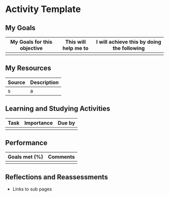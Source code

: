# Activity Template

## My Goals

| My Goals for this objective | This will help me to | I will achieve this by doing the following |
|---|---|---|
|   |   |   |

## My Resources

| Source | Description |
|---     |---          |
| s      | a           |

## Learning and Studying Activities

| Task | Importance | Due by |
|---   |---         |---     |
|      |            |        |

## Performance

| Goals met (%) | Comments |
|---            |---       |
|  |  |

## Reflections and Reassessments

* Links to sub pages
